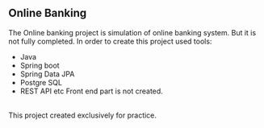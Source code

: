 ## Online Banking 
 The Online banking project is simulation of online banking system. But it is not fully completed.
 In order to create this project used tools:
  * Java 
  * Spring boot
  * Spring Data JPA
  * Postgre SQL   
  * REST API etc
Front end part is not created. 
<br /> 
This project created exclusively for practice.
 
 
